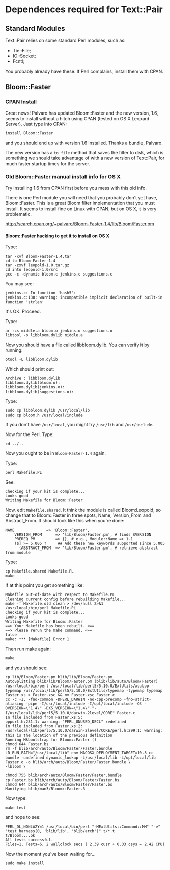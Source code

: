 # Dependences required for Text::Pair #

## Standard Modules ##
Text::Pair relies on some standard Perl modules, such as:
  * Tie::File;
  * IO::Socket;
  * Fcntl;

You probably already have these. If Perl complains, install them with CPAN.

## Bloom::Faster ##
### CPAN Install ###
Great news! Palvaro has updated Bloom::Faster and the new version, 1.6, seems to install without a hitch using CPAN (tested on OS X Leopard Server). Just type into CPAN:

`install Bloom::Faster`

and you should end up with version 1.6 installed. Thanks a bundle, Palvaro.

The new version has a `to_file` method that saves the filter to disk, which is something we should take advantage of with a new version of Text::Pair, for much faster startup times for the server.

### Old Bloom::Faster manual install info for OS X ###
Try installing 1.6 from CPAN first before you mess with this old info.

There is one Perl module you will need that you probably don't yet have, Bloom::Faster. This is a great Bloom filter implementation that you must install. It seems to install fine on Linux with CPAN, but on OS X, it is very problematic.

http://search.cpan.org/~palvaro/Bloom-Faster-1.4/lib/Bloom/Faster.pm

#### Bloom::Faster hacking to get it to install on OS X ####
Type:
```
tar -xvf Bloom-Faster-1.4.tar
cd to Bloom-Faster-1.4
tar -zxvf leopold-1.0.tar.gz
cd into leopold-1.0/src
gcc -c -dynamic bloom.c jenkins.c suggestions.c
```

You may see:
```
jenkins.c: In function 'hash5':
jenkins.c:130: warning: incompatible implicit declaration of built-in function 'strlen'
```
It's OK. Proceed.

Type:
```
ar rcs middle.a bloom.o jenkins.o suggestions.o
libtool -o libbloom.dylib middle.a
```

Now you should have a file called libbloom.dylib. You can verify it by running:
```
otool -L libbloom.dylib
```
Which should print out:
```
Archive : libbloom.dylib
libbloom.dylib(bloom.o):
libbloom.dylib(jenkins.o):
libbloom.dylib(suggestions.o):
```

Type:
```
sudo cp libbloom.dylib /usr/local/lib
sudo cp bloom.h /usr/local/include
```

If you don't have `/usr/local`, you might try `/usr/lib` and `/usr/include`.

Now for the Perl. Type:
```
cd ../..
```
Now you ought to be in `Bloom-Faster-1.4` again.

Type:
```
perl Makefile.PL
```
See:
```
Checking if your kit is complete...
Looks good
Writing Makefile for Bloom::Faster
```

Now, edit `Makefile.shared`. It think the module is called Bloom:Leopold, so change that to Bloom::Faster in three spots, Name, Version\_From and Abstract\_From. It should look like this when you're done:
```
NAME              => 'Bloom::Faster',
    VERSION_FROM      => 'lib/Bloom/Faster.pm', # finds $VERSION
    PREREQ_PM         => {}, # e.g., Module::Name => 1.1
    ($] >= 5.005 ?     ## Add these new keywords supported since 5.005
      (ABSTRACT_FROM  => 'lib/Bloom/Faster.pm', # retrieve abstract from module
```

Type:
```
cp Makefile.shared Makefile.PL
make
```

If at this point you get something like:
```
Makefile out-of-date with respect to Makefile.PL
Cleaning current config before rebuilding Makefile...
make -f Makefile.old clean > /dev/null 2>&1
/usr/local/bin/perl Makefile.PL 
Checking if your kit is complete...
Looks good
Writing Makefile for Bloom::Faster
==> Your Makefile has been rebuilt. <==
==> Please rerun the make command. <==
false
make: *** [Makefile] Error 1
```
Then run make again:
```
make
```
and you should see:
```
cp lib/Bloom/Faster.pm blib/lib/Bloom/Faster.pm
AutoSplitting blib/lib/Bloom/Faster.pm (blib/lib/auto/Bloom/Faster)
/usr/local/bin/perl /usr/local/lib/perl5/5.10.0/ExtUtils/xsubpp -typemap /usr/local/lib/perl5/5.10.0/ExtUtils/typemap -typemap typemap Faster.xs > Faster.xsc && mv Faster.xsc Faster.c
cc -c -I. -fno-common -DPERL_DARWIN -no-cpp-precomp -fno-strict-aliasing -pipe -I/usr/local/include -I/opt/local/include -O3 -DVERSION=\"1.4\" -DXS_VERSION=\"1.4\" "-I/usr/local/lib/perl5/5.10.0/darwin-2level/CORE" Faster.c
In file included from Faster.xs:5:
ppport.h:231:1: warning: "PERL_UNUSED_DECL" redefined
In file included from Faster.xs:2:
/usr/local/lib/perl5/5.10.0/darwin-2level/CORE/perl.h:299:1: warning: this is the location of the previous definition
Running Mkbootstrap for Bloom::Faster ()
chmod 644 Faster.bs
rm -f blib/arch/auto/Bloom/Faster/Faster.bundle
LD_RUN_PATH="/usr/local/lib" env MACOSX_DEPLOYMENT_TARGET=10.3 cc -bundle -undefined dynamic_lookup -L/usr/local/lib -L/opt/local/lib Faster.o -o blib/arch/auto/Bloom/Faster/Faster.bundle \
-lbloom \

chmod 755 blib/arch/auto/Bloom/Faster/Faster.bundle
cp Faster.bs blib/arch/auto/Bloom/Faster/Faster.bs
chmod 644 blib/arch/auto/Bloom/Faster/Faster.bs
Manifying blib/man3/Bloom::Faster.3
```

Now type:
```
make test
```
and hope to see:
```
PERL_DL_NONLAZY=1 /usr/local/bin/perl "-MExtUtils::Command::MM" "-e" "test_harness(0, 'blib/lib', 'blib/arch')" t/*.t
t/Bloom....ok 
All tests successful.
Files=1, Tests=6, 2 wallclock secs ( 2.39 cusr + 0.03 csys = 2.42 CPU)
```

Now the moment you've been waiting for...
```
sudo make install
```